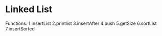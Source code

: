 # Linked List
Functions:
1.insertList
2.printlist
3.insertAfter
4.push
5.getSize
6.sortList
7.insertSorted
